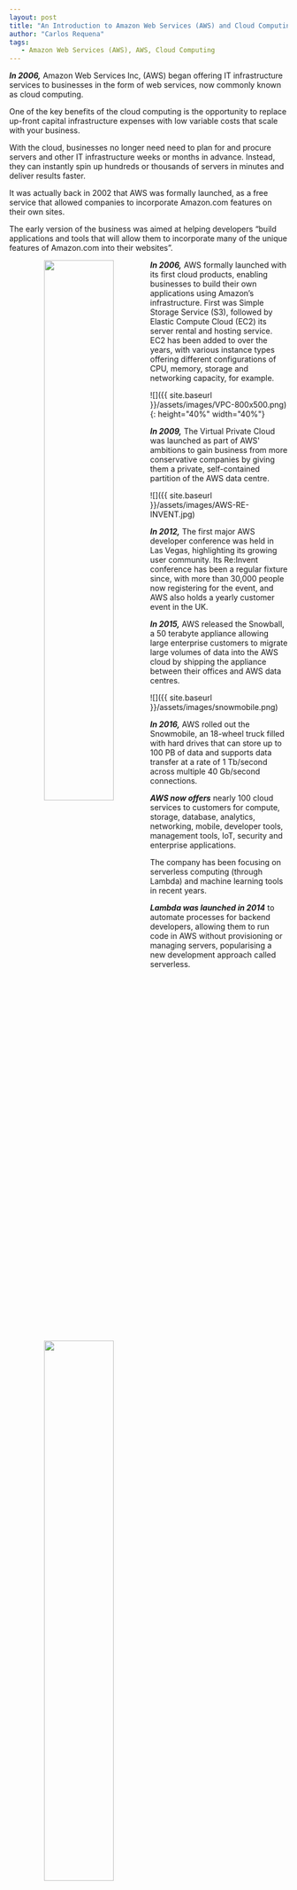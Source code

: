 ```yaml
---
layout: post
title: "An Introduction to Amazon Web Services (AWS) and Cloud Computing"
author: "Carlos Requena"
tags:
   - Amazon Web Services (AWS), AWS, Cloud Computing
---
```


***In 2006,*** Amazon Web Services Inc, (AWS) began offering IT infrastructure services to businesses in the form of web services, now commonly known as cloud computing.

One of the key benefits of the cloud computing is the opportunity to replace up-front capital infrastructure expenses with low variable costs that scale with your business.

With the cloud, businesses no longer need need to plan for and procure servers and other IT infrastructure weeks or months in advance. Instead, they can instantly spin up hundreds or thousands of servers in minutes and deliver results faster.

It was actually back in 2002 that AWS was formally launched, as a free service that allowed companies to incorporate Amazon.com features on their own sites.

The early version of the business was aimed at helping developers “build applications and tools that will allow them to incorporate many of the unique features of Amazon.com into their websites”.

<div style="text-align: center">
    <img align="left" src="{{ site.baseurl }}/assets/images/S3-screen.png" width="50%"/>
    <img align="left"  src="{{ site.baseurl }}/assets/images/EC2-screen.png" width="50%"/>
</div>


***In 2006,*** AWS formally launched with its first cloud products, enabling businesses to build their own applications using Amazon’s infrastructure. First was Simple Storage Service (S3), followed by Elastic Compute Cloud (EC2) its server rental and hosting service. EC2 has been added to over the years, with various instance types offering different configurations of CPU, memory, storage and networking capacity, for example.

![]({{ site.baseurl }}/assets/images/VPC-800x500.png){: height="40%" width="40%"}

***In 2009,*** The Virtual Private Cloud was launched as part of AWS' ambitions to gain business from more conservative companies by giving them a private, self-contained partition of the AWS data centre.

![]({{ site.baseurl }}/assets/images/AWS-RE-INVENT.jpg)

***In 2012,*** The first major AWS developer conference was held in Las Vegas, highlighting its growing user community. Its Re:Invent conference has been a regular fixture since, with more than 30,000 people now registering for the event, and AWS also holds a yearly customer event in the UK.

***In 2015,*** AWS released the Snowball, a 50 terabyte appliance allowing large enterprise customers to migrate large volumes of data into the AWS cloud by shipping the appliance between their offices and AWS data centres.

![]({{ site.baseurl }}/assets/images/snowmobile.png)

***In 2016,*** AWS rolled out the Snowmobile, an 18-wheel truck filled with hard drives that can store up to 100 PB of data and supports data transfer at a rate of 1 Tb/second across multiple 40 Gb/second connections.

***AWS now offers*** nearly 100 cloud services to customers for compute, storage, database, analytics, networking, mobile, developer tools, management tools, IoT, security and enterprise applications.

The company has been focusing on serverless computing (through Lambda) and machine learning tools in recent years.

***Lambda was launched in 2014*** to automate processes for backend developers, allowing them to run code in AWS without provisioning or managing servers, popularising a new development approach called serverless.